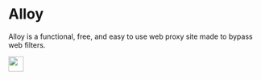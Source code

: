 # Alloy
Alloy is a functional, free, and easy to use web proxy site made to bypass web filters.

<a href="https://heroku.com/deploy?template=https://github.com/kovak7/coroku"><img height="30px" src="https://raw.githubusercontent.com/FogNetwork/Tsunami/main/deploy/heroku2.svg"><img></a>
